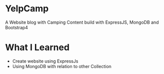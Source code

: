 # YelpCamp

A Website blog with Camping Content build with ExpressJS, MongoDB and Bootstrap4

# What I Learned

* Create website using ExpressJs
* Using MongoDB with relation to other Collection
